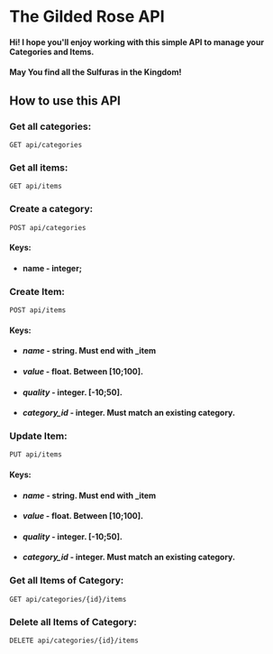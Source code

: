 # The Gilded Rose API

#### Hi! I hope you'll enjoy working with this simple API to manage your Categories and Items.
#### May You find all the Sulfuras in the Kingdom!

## How to use this API


### Get all categories:
`GET api/categories`

### Get all items:
`GET api/items`

### Create a category:
`POST api/categories`
#### Keys:
* #### name - integer;

### Create Item:
`POST api/items`
#### Keys:
* #### *name* - string. Must end with _item
* #### *value* - float. Between [10;100].
* #### *quality* - integer. [-10;50].
* #### *category_id* - integer. Must match an existing category.

### Update Item:
`PUT api/items`
#### Keys:
* #### *name* - string. Must end with _item
* #### *value* - float. Between [10;100].
* #### *quality* - integer. [-10;50].
* #### *category_id* - integer. Must match an existing category.

### Get all Items of Category:
`GET api/categories/{id}/items`

### Delete all Items of Category:
`DELETE api/categories/{id}/items`

